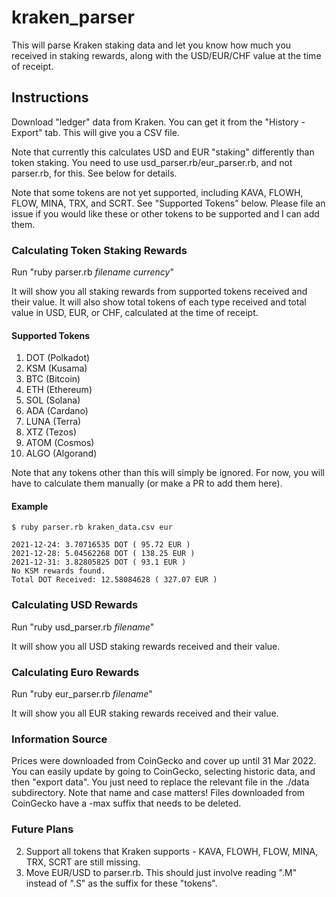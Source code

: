 # kraken_parser

This will parse Kraken staking data and let you know how much you received in staking rewards, along with the USD/EUR/CHF value at the time of receipt. 

## Instructions

Download "ledger" data from Kraken. You can get it from the "History - Export" tab. This will give you a CSV file.

Note that currently this calculates USD and EUR "staking" differently than token staking. You need to use usd_parser.rb/eur_parser.rb, and not parser.rb, for this. See below for details.

Note that some tokens are not yet supported, including KAVA, FLOWH, FLOW, MINA, TRX, and SCRT. See "Supported Tokens" below. Please file an issue if you would like these or other tokens to be supported and I can add them.

### Calculating Token Staking Rewards

Run "ruby parser.rb *filename* *currency*"

It will show you all staking rewards from supported tokens received and their value. It will also show total tokens of each type received and total value in USD, EUR, or CHF, calculated at the time of receipt.

#### Supported Tokens

1. DOT (Polkadot)
2. KSM (Kusama)
3. BTC (Bitcoin)
4. ETH (Ethereum)
5. SOL (Solana)
6. ADA (Cardano)
7. LUNA (Terra)
8. XTZ (Tezos)
9. ATOM (Cosmos)
10. ALGO (Algorand)

Note that any tokens other than this will simply be ignored. For now, you will have to calculate them manually (or make a PR to add them here).

#### Example

```
$ ruby parser.rb kraken_data.csv eur

2021-12-24: 3.70716535 DOT ( 95.72 EUR )
2021-12-28: 5.04562268 DOT ( 138.25 EUR )
2021-12-31: 3.82805825 DOT ( 93.1 EUR )
No KSM rewards found.
Total DOT Received: 12.58084628 ( 327.07 EUR )
```


### Calculating USD Rewards

Run "ruby usd_parser.rb *filename*"

It will show you all USD staking rewards received and their value. 

### Calculating Euro Rewards

Run "ruby eur_parser.rb *filename*"

It will show you all EUR staking rewards received and their value. 


### Information Source

Prices were downloaded from CoinGecko and cover up until 31 Mar 2022. You can easily update by going to CoinGecko, selecting historic data, and then "export data". You just need to replace the relevant file in the ./data subdirectory. Note that name and case matters! Files downloaded from CoinGecko have a -max suffix that needs to be deleted.

### Future Plans

2. Support all tokens that Kraken supports - KAVA, FLOWH, FLOW, MINA, TRX, SCRT are still missing.
2. Move EUR/USD to parser.rb. This should just involve reading ".M" instead of ".S" as the suffix for these "tokens".

